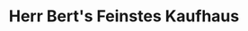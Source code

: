 ---
title: "Herr Bert's Feinstes Kaufhaus"
url: /senning/herr-berts-feinstes-kaufhaus/
shop: Lebensmittel
---
